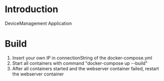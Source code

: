 # Introduction
DeviceManagement Application

# Build

1. Insert your own IP in connectionString of the docker-compose.yml
2. Start all containers with command "docker-compose up --build"
3. After all containers started and the webserver container failed, restart the webserver container


